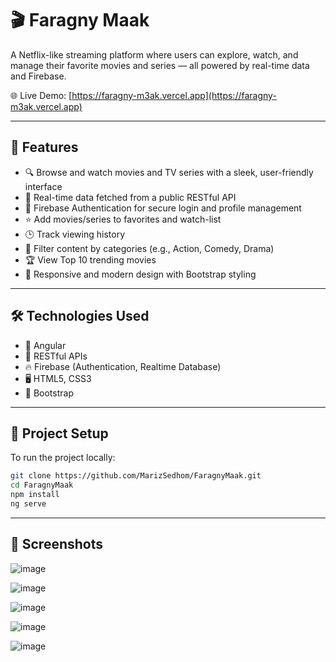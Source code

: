 # 🎬 Faragny Maak

A Netflix-like streaming platform where users can explore, watch, and manage their favorite movies and series — all powered by real-time data and Firebase.

🌐 Live Demo: [https://faragny-m3ak.vercel.app](https://faragny-m3ak.vercel.app)

---

## 🚀 Features

- 🔍 Browse and watch movies and TV series with a sleek, user-friendly interface
- 📡 Real-time data fetched from a public RESTful API
- 🔐 Firebase Authentication for secure login and profile management
- ⭐ Add movies/series to favorites and watch-list
- 🕒 Track viewing history
- 🎯 Filter content by categories (e.g., Action, Comedy, Drama)
- 🏆 View Top 10 trending movies
- 💬 Responsive and modern design with Bootstrap styling

---

## 🛠 Technologies Used

- 🔧 Angular
- 📡 RESTful APIs
- 🔥 Firebase (Authentication, Realtime Database)
- 🖥️ HTML5, CSS3
- 🎨 Bootstrap

---

## 📁 Project Setup

To run the project locally:

```bash
git clone https://github.com/MarizSedhom/FaragnyMaak.git
cd FaragnyMaak
npm install
ng serve
```
---

## 📸 Screenshots
![image](https://github.com/user-attachments/assets/d03b38be-0474-444d-b56c-6b9ffd53a554)

![image](https://github.com/user-attachments/assets/f5d20305-9462-4f43-ac3b-bd22fdc25ec6)

![image](https://github.com/user-attachments/assets/b077930f-beb5-432d-a3f2-6207e8a150f1)

![image](https://github.com/user-attachments/assets/c42c169f-ad08-48b7-a8ac-36afb5e5638a)

![image](https://github.com/user-attachments/assets/25c36643-6c97-49c2-94dd-d069a49fa674)




